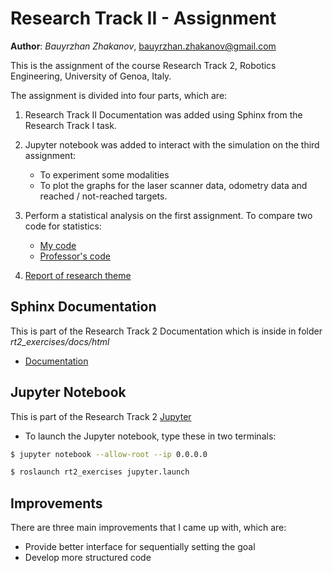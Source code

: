 Research Track II - Assignment
==================================
**Author**: *Bauyrzhan Zhakanov*, [bauyrzhan.zhakanov@gmail.com](bauyrzhan.zhakanov@gmail.com)

This is the assignment of the course Research Track 2, Robotics Engineering, University of Genoa, Italy.

The assignment is divided into four parts, which are: 
1) Research Track II Documentation was added using Sphinx from the Research Track I task.
2) Jupyter notebook was added to interact with the simulation on the third assignment:
   * To experiment some modalities
   * To plot the graphs for the laser scanner data, odometry data and reached / not-reached targets.
  
3) Perform a statistical analysis on the first assignment. To compare two code for statistics: 
   * [My code](https://github.com/BZWayne/rt_exercises/tree/main/robot_simulation_python)
   * [Professor's code](https://github.com/CarmineD8/python_simulator.git)
   
4) [Report of research theme](https://github.com/BZWayne/rt2_exercises/blob/main/RT2_report.pdf) 


Sphinx Documentation
-------------------

This is part of the Research Track 2 Documentation which is inside in folder *rt2_exercises/docs/html*

* [Documentation](https://github.com/BZWayne/rt2_exercises/tree/main/docs/html/index.html)


Jupyter Notebook
-------------------

This is part of the Research Track 2 [Jupyter](https://github.com/BZWayne/rt2_exercises/blob/main/jupyter/final_assignment.ipynb)

* To launch the Jupyter notebook, type these in two terminals:
```bash
$ jupyter notebook --allow-root --ip 0.0.0.0
```
```bash
$ roslaunch rt2_exercises jupyter.launch
```

Improvements
------------------

There are three main improvements that I came up with, which are:

* Provide better interface for sequentially setting the goal
* Develop more structured code 
